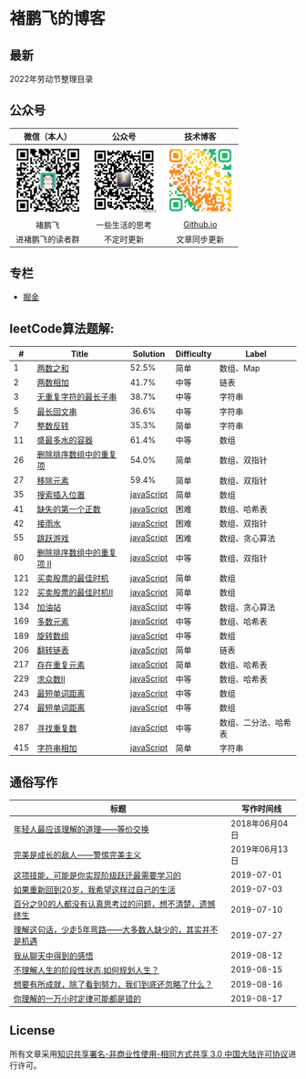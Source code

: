 # 褚鹏飞的博客

## 最新 
2022年劳动节整理目录

## 公众号
|微信（本人）|公众号|技术博客|
|:----:|:----:|:----:|
|<img src="./public-repository/images/weichat.png" width="120">|<img src="./public-repository/images/weipublic.jpeg" width="120">|<img src="./public-repository/images/blog.png" width="120">|
|褚鹏飞|一些生活的思考|[Github.io](https://magicalbridge.github.io/)|
|进褚鹏飞的读者群|不定时更新|文章同步更新|

## 专栏
* [掘金](https://juejin.cn/user/3509296845554909)



## leetCode算法题解:
| # | Title | Solution | Difficulty | Label|
| --- | ----- | -------- |-------- | ------ |
|1|[两数之和](https://github.com/MagicalBridge/Blog/issues/1) | 52.5% |简单| 数组、Map|
|2|[两数相加](https://github.com/MagicalBridge/Blog/issues/3)| 41.7% |中等|链表|
|3|[无重复字符的最长子串](https://github.com/MagicalBridge/Blog/issues/4)| 38.7% |中等|字符串|
|5|[最长回文串](https://github.com/MagicalBridge/Blog/issues/55)| 36.6% |中等|字符串|
|7|[整数反转](https://github.com/MagicalBridge/Blog/issues/24)|35.3%|简单|字符串|
|11|[盛最多水的容器](https://github.com/MagicalBridge/Blog/issues/11)|61.4% |中等|数组|
|26|[删除排序数组中的重复项](https://github.com/MagicalBridge/Blog/issues/25)|54.0%|简单|数组、双指针|
|27|[移除元素](https://github.com/MagicalBridge/Blog/issues/27)|59.4%|简单|数组、双指针|
|35|[搜索插入位置](https://leetcode-cn.com/problems/search-insert-position/submissions/)| [javaScript](https://github.com/MagicalBridge/Blog/issues/22)|简单|数组|
|41|[缺失的第一个正数](https://leetcode-cn.com/problems/first-missing-positive/)| [javaScript](https://github.com/MagicalBridge/Blog/issues/34)|困难|数组、哈希表|
|42|[接雨水](https://leetcode-cn.com/problems/trapping-rain-water/)| [javaScript](https://github.com/MagicalBridge/Blog/issues/44)|困难|数组、双指针|
|55|[跳跃游戏](https://leetcode-cn.com/problems/jump-game/)| [javaScript](https://github.com/MagicalBridge/Blog/issues/41)|困难|数组、贪心算法|
|80|[删除排序数组中的重复项 II](https://leetcode-cn.com/problems/remove-duplicates-from-sorted-array-ii/)| [javaScript](https://github.com/MagicalBridge/Blog/issues/32)|中等|数组、双指针|
|121|[买卖股票的最佳时机](https://leetcode-cn.com/problems/best-time-to-buy-and-sell-stock/)| [javaScript](https://github.com/MagicalBridge/Blog/issues/42)|简单|数组|
|122|[买卖股票的最佳时机II](https://leetcode-cn.com/problems/best-time-to-buy-and-sell-stock-ii/)| [javaScript](https://github.com/MagicalBridge/Blog/issues/43)|简单|数组|
|134|[加油站](https://leetcode-cn.com/problems/gas-station/)| [javaScript](https://github.com/MagicalBridge/Blog/issues/35)|中等|数组、贪心算法|
|169|[多数元素](https://leetcode-cn.com/problems/majority-element/)| [javaScript](https://github.com/MagicalBridge/Blog/issues/36)|中等|数组、哈希表|
|189|[旋转数组](https://leetcode-cn.com/problems/rotate-array/)| [javaScript](https://github.com/MagicalBridge/Blog/issues/33)|中等|数组|
|206|[翻转链表](https://leetcode-cn.com/problems/reverse-linked-list/)| [javaScript](https://github.com/MagicalBridge/Blog/issues/30)|简单|链表|
|217|[存在重复元素](https://leetcode-cn.com/problems/contains-duplicate/)| [javaScript](https://github.com/MagicalBridge/Blog/issues/40)|简单|数组、哈希表|
|229|[求众数II](https://leetcode-cn.com/problems/majority-element-ii/)| [javaScript](https://github.com/MagicalBridge/Blog/issues/37)|中等|数组、哈希表|
|243|[最短单词距离](https://leetcode-cn.com/problems/shortest-word-distance/)| [javaScript](https://github.com/MagicalBridge/Blog/issues/38)|中等|数组|
|274|[最短单词距离](https://leetcode-cn.com/problems/h-index/)| [javaScript](https://github.com/MagicalBridge/Blog/issues/39)|中等|数组|
|287|[寻找重复数](https://leetcode-cn.com/problems/find-the-duplicate-number/)| [javaScript](https://github.com/MagicalBridge/Blog/issues/45)|中等|数组、二分法、哈希表|
|415|[字符串相加](https://leetcode-cn.com/problems/add-strings/solution/zi-fu-chuan-xiang-jia-by-leetcode-solution/)| [javaScript](https://github.com/MagicalBridge/Blog/issues/31)|简单|字符串|

## 通俗写作
| 标题 | 写作时间线 | 
|----|----|
|[年轻人最应该理解的道理——等价交换](https://github.com/MagicalBridge/Blog/issues/54)|2018年06月04日|
|[完美是成长的敌人——警惕完美主义](https://github.com/MagicalBridge/Blog/issues/2)|2019年06月13日|
|[这项技能，可能是你实现阶级跃迁最需要学习的](https://github.com/MagicalBridge/Blog/issues/7)|2019-07-01|
|[如果重新回到20岁，我希望这样过自己的生活](https://github.com/MagicalBridge/Blog/issues/8)|2019-07-03|
|[百分之90的人都没有认真思考过的问题，想不清楚，遗憾终生](https://github.com/MagicalBridge/Blog/issues/9)|2019-07-10|
|[理解这句话，少走5年弯路——大多数人缺少的，其实并不是机遇](https://github.com/MagicalBridge/Blog/issues/10)|2019-07-27|
|[我从聊天中得到的感悟](https://github.com/MagicalBridge/Blog/issues/17)|2019-08-12|
|[不理解人生的阶段性状态,如何规划人生？](https://github.com/MagicalBridge/Blog/issues/18)|2019-08-15|
|[想要有所成就，除了看到努力，我们到底还忽略了什么？](https://github.com/MagicalBridge/Blog/issues/21)|2019-08-16|
|[你理解的一万小时定律可能都是错的](https://github.com/MagicalBridge/Blog/issues/19)|2019-08-17|


## License

所有文章采用[知识共享署名-非商业性使用-相同方式共享 3.0 中国大陆许可协议](http://creativecommons.org/licenses/by-nc-sa/3.0/cn/)进行许可。







